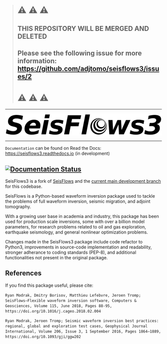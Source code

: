 > # :warning: :warning: :warning: 
> ##  **THIS REPOSITORY WILL BE MERGED AND DELETED** 
> ##  Please see the following issue for more information: https://github.com/adjtomo/seisflows3/issues/2 
> # :warning: :warning: :warning: 



---
<p align="center">
  <img src="seisflows3/docs/images/sf3_globe_banner_alpha.png" />
</p>

---
`Documentation` can be found on Read the Docs: https://seisflows3.readthedocs.io (in development)


[![Documentation Status](https://readthedocs.org/projects/seisflows3/badge/?version=latest)](https://seisflows3.readthedocs.io/en/latest/?badge=latest)
---

SeisFlows3 is a fork of [SeisFlows](https://github.com/rmodrak/seisflows/) and the [current main development branch](https://github.com/rmodrak/seisflows/issues/111) for this codebase. 

SeisFlows is a Python-based waveform inversion package used to tackle the problems of full waveform inversion, seismic migration, and adjoint tomography.  
                                                                                 
With a growing user base in academia and industry, this package has been used for production scale inversions, some with over a billion model parameters, for research problems related to oil and gas exploration, earthquake seismology, and general nonlinear optimization problems.                                         
                                                                                 
Changes made in the SeisFlows3 package include code refactor to Python3, improvements in source-code implementation and readability, stronger adherance to coding standards (PEP-8), and additional functionalities not present in the original package.                                                                       

References
----------
If you find this package useful, please cite:

`Ryan Modrak, Dmitry Borisov, Matthieu Lefebvre, Jeroen Tromp; SeisFlows—Flexible waveform inversion software, Computers & Geosciences, Volume 115, June 2018, Pages 88-95, https://doi.org/10.1016/j.cageo.2018.02.004`

`Ryan Modrak, Jeroen Tromp; Seismic waveform inversion best practices: regional, global and exploration test cases, Geophysical Journal International, Volume 206, Issue 3, 1 September 2016, Pages 1864–1889, https://doi.org/10.1093/gji/ggw202`


